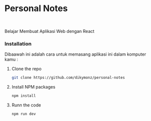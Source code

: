 <h1> Personal Notes</h1> <br>
<p>Belajar Membuat Aplikasi Web dengan React</p>

### Installation

Dibaawah ini adalah cara untuk memasang aplikasi ini dalam komputer kamu :

1. Clone the repo
   ```sh
   git clone https://github.com/dikymonz/personal-notes
   ```
2. Install NPM packages
   ```sh
   npm install
   ```
3. Runn the code
   ```js
   npm run dev
   ```
